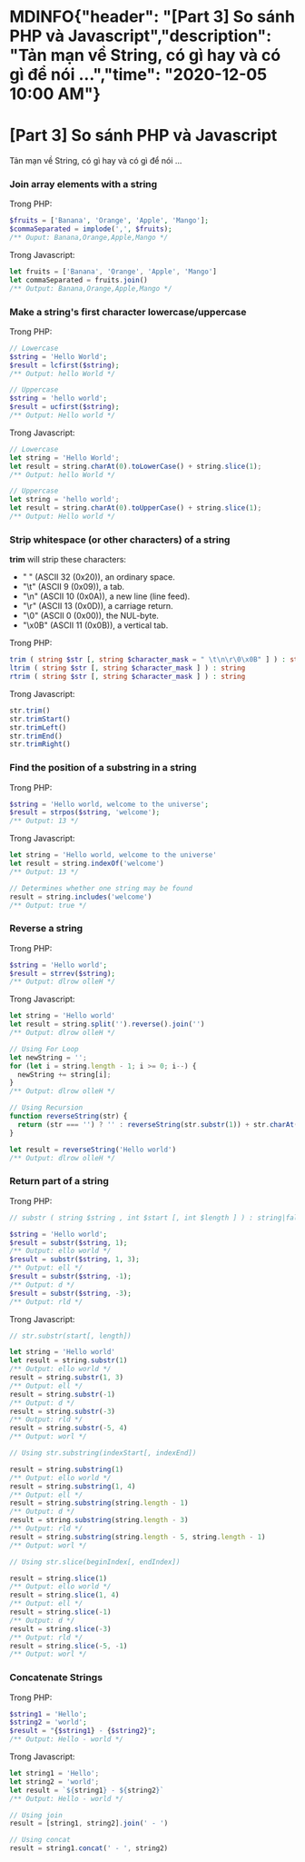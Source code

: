 # MDINFO{"header": "[Part 3] So sánh PHP và Javascript","description": "Tản mạn về String, có gì hay và có gì để nói ...","time": "2020-12-05 10:00 AM"}
# [Part 3] So sánh PHP và Javascript

Tản mạn về String, có gì hay và có gì để nói ...

### Join array elements with a string

Trong PHP:
```php
$fruits = ['Banana', 'Orange', 'Apple', 'Mango'];
$commaSeparated = implode(',', $fruits);
/** Ouput: Banana,Orange,Apple,Mango */
```

Trong Javascript:
```js
let fruits = ['Banana', 'Orange', 'Apple', 'Mango']
let commaSeparated = fruits.join()
/** Output: Banana,Orange,Apple,Mango */
```

### Make a string's first character lowercase/uppercase

Trong PHP:
```php
// Lowercase
$string = 'Hello World';
$result = lcfirst($string);
/** Output: hello World */

// Uppercase
$string = 'hello world';
$result = ucfirst($string);
/** Output: Hello world */
```

Trong Javascript:
```js
// Lowercase
let string = 'Hello World';
let result = string.charAt(0).toLowerCase() + string.slice(1);
/** Output: hello World */

// Uppercase
let string = 'hello world';
let result = string.charAt(0).toUpperCase() + string.slice(1);
/** Output: Hello world */
```

### Strip whitespace (or other characters) of a string

**trim** will strip these characters:

- " " (ASCII 32 (0x20)), an ordinary space.
- "\t" (ASCII 9 (0x09)), a tab.
- "\n" (ASCII 10 (0x0A)), a new line (line feed).
- "\r" (ASCII 13 (0x0D)), a carriage return.
- "\0" (ASCII 0 (0x00)), the NUL-byte.
- "\x0B" (ASCII 11 (0x0B)), a vertical tab.

Trong PHP:
```php
trim ( string $str [, string $character_mask = " \t\n\r\0\x0B" ] ) : string
ltrim ( string $str [, string $character_mask ] ) : string
rtrim ( string $str [, string $character_mask ] ) : string
```

Trong Javascript:
```js
str.trim()
str.trimStart()
str.trimLeft()
str.trimEnd()
str.trimRight()
```

### Find the position of a substring in a string

Trong PHP:
```php
$string = 'Hello world, welcome to the universe';
$result = strpos($string, 'welcome');
/** Output: 13 */
```

Trong Javascript:
```js
let string = 'Hello world, welcome to the universe'
let result = string.indexOf('welcome')
/** Output: 13 */

// Determines whether one string may be found
result = string.includes('welcome')
/** Output: true */
```

### Reverse a string

Trong PHP:
```php
$string = 'Hello world';
$result = strrev($string);
/** Output: dlrow olleH */
```

Trong Javascript:
```js
let string = 'Hello world'
let result = string.split('').reverse().join('')
/** Output: dlrow olleH */

// Using For Loop
let newString = '';
for (let i = string.length - 1; i >= 0; i--) {
  newString += string[i];
}
/** Output: dlrow olleH */

// Using Recursion
function reverseString(str) {
  return (str === '') ? '' : reverseString(str.substr(1)) + str.charAt(0)
}

let result = reverseString('Hello world')
/** Output: dlrow olleH */
```

### Return part of a string

Trong PHP:
```php
// substr ( string $string , int $start [, int $length ] ) : string|false

$string = 'Hello world';
$result = substr($string, 1);
/** Output: ello world */
$result = substr($string, 1, 3);
/** Output: ell */
$result = substr($string, -1);
/** Output: d */
$result = substr($string, -3);
/** Output: rld */
```

Trong Javascript:
```js
// str.substr(start[, length])

let string = 'Hello world'
let result = string.substr(1)
/** Output: ello world */
result = string.substr(1, 3)
/** Output: ell */
result = string.substr(-1)
/** Output: d */
result = string.substr(-3)
/** Output: rld */
result = string.substr(-5, 4)
/** Output: worl */

// Using str.substring(indexStart[, indexEnd])

result = string.substring(1)
/** Output: ello world */
result = string.substring(1, 4)
/** Output: ell */
result = string.substring(string.length - 1)
/** Output: d */
result = string.substring(string.length - 3)
/** Output: rld */
result = string.substring(string.length - 5, string.length - 1)
/** Output: worl */

// Using str.slice(beginIndex[, endIndex])

result = string.slice(1)
/** Output: ello world */
result = string.slice(1, 4)
/** Output: ell */
result = string.slice(-1)
/** Output: d */
result = string.slice(-3)
/** Output: rld */
result = string.slice(-5, -1)
/** Output: worl */
```

### Concatenate Strings
Trong PHP:
```php
$string1 = 'Hello';
$string2 = 'world';
$result = "{$string1} - {$string2}";
/** Output: Hello - world */
```

Trong Javascript:
```js
let string1 = 'Hello';
let string2 = 'world';
let result = `${string1} - ${string2}` 
/** Output: Hello - world */

// Using join
result = [string1, string2].join(' - ')

// Using concat
result = string1.concat(' - ', string2)
```